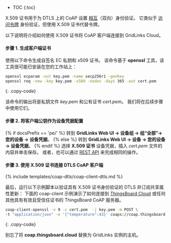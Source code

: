 * TOC
{:toc}

X.509 证书用于为 DTLS 上的 CoAP 设置 [相互](https://en.wikipedia.org/wiki/Mutual_authentication)（双向）身份验证。
它类似于 [访问令牌](/docs/{{docsPrefix}}user-guide/access-token/) 身份验证，但使用 X.509 证书代替令牌。

以下说明将介绍如何使用 X.509 证书将 CoAP 客户端连接到 GridLinks Cloud。

#### 步骤 1. 生成客户端证书

使用以下命令生成自签名 EC 私钥和 x509 证书。
该命令基于 **openssl** 工具，该工具很可能已安装在您的工作站上：

```bash
openssl ecparam -out key.pem -name secp256r1 -genkey
openssl req -new -key key.pem -x509 -nodes -days 365 -out cert.pem 
```
{: .copy-code}

该命令的输出将是私钥文件 *key.pem* 和公有证书 *cert.pem*。
我们将在后续步骤中使用它们。

#### 步骤 2. 将客户端公钥作为设备凭据配置

{% if docsPrefix == 'pe/' %}
转到 **GridLinks Web UI -> 设备组 -> 组“全部”-> 您的设备 -> 设备凭据**。
{% else %}
转到 **GridLinks Web UI -> 设备 -> 您的设备 -> 设备凭据**。
{% endif %}
选择 **X.509 证书** 设备凭据，插入 *cert.pem* 文件的内容并单击保存。
或者，也可以通过 [REST API](/docs/{{docsPrefix}}reference/rest-api/) 来完成相同的操作。

#### 步骤 3. 使用 X.509 证书连接 DTLS CoAP 客户端

{% include templates/coap-dtls/coap-client-dtls.md %}

最后，运行以下示例脚本以验证具有 X.509 证书身份验证的 DTLS 并订阅共享属性更新：
下面的 coap-client 示例演示了如何连接到 [ThingsBoard Cloud](https://thingsboard.cloud/signup) 或任何其他具有有效且受信任证书的 ThingsBoard CoAP 服务器。

```bash
coap-client-openssl -v 9 -c cert.pem  -j key.pem -m POST \
-t "application/json" -e '{"temperature":43}' coaps://coap.thingsboard.cloud/api/v1/telemetry
```
{: .copy-code}

别忘了将 **coap.thingsboard.cloud** 替换为 GridLinks 实例的主机。